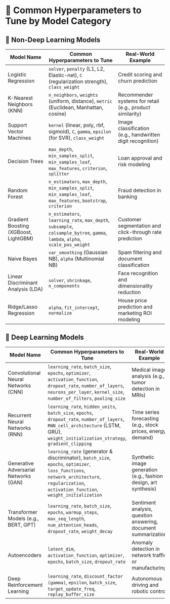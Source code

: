 # 🔧 Common Hyperparameters to Tune by Model Category

## 🧠 Non-Deep Learning Models

| Model Name                | Common Hyperparameters to Tune                                                                 | Real-World Example |
|--------------------------|-----------------------------------------------------------------------------------------------|--------------------|
| Logistic Regression       | `solver`, `penalty` (L1, L2, Elastic-net), `C` (regularization strength), `class_weight`     | Credit scoring and churn prediction |
| K-Nearest Neighbors (KNN) | `n_neighbors`, `weights` (uniform, distance), `metric` (Euclidean, Manhattan, cosine)        | Recommender systems for retail (e.g., product similarity) |
| Support Vector Machines   | `kernel` (linear, poly, rbf, sigmoid), `C`, `gamma`, `epsilon` (for SVR), `class_weight`     | Image classification (e.g., handwritten digit recognition) |
| Decision Trees            | `max_depth`, `min_samples_split`, `min_samples_leaf`, `max_features`, `criterion`, `splitter` | Loan approval and risk modeling |
| Random Forest             | `n_estimators`, `max_depth`, `min_samples_split`, `min_samples_leaf`, `max_features`, `bootstrap`, `criterion` | Fraud detection in banking |
| Gradient Boosting (XGBoost, LightGBM) | `n_estimators`, `learning_rate`, `max_depth`, `subsample`, `colsample_bytree`, `gamma`, `lambda`, `alpha`, `scale_pos_weight` | Customer segmentation and click-through rate prediction |
| Naive Bayes               | `var_smoothing` (Gaussian NB), `alpha` (Multinomial NB)                                      | Spam filtering and document classification |
| Linear Discriminant Analysis (LDA) | `solver`, `shrinkage`, `n_components`                                               | Face recognition and dimensionality reduction |
| Ridge/Lasso Regression    | `alpha`, `fit_intercept`, `normalize`                                                       | House price prediction and marketing ROI modeling |

## 🤖 Deep Learning Models

| Model Name                  | Common Hyperparameters to Tune                                                                 | Real-World Example |
|----------------------------|-----------------------------------------------------------------------------------------------|--------------------|
| Convolutional Neural Networks (CNN) | `learning_rate`, `batch_size`, `epochs`, `optimizer`, `activation_function`, `dropout_rate`, `number_of_layers`, `neurons_per_layer`, `kernel_size`, `number_of_filters`, `pooling_size` | Medical image analysis (e.g., tumor detection in MRIs) |
| Recurrent Neural Networks (RNN)     | `learning_rate`, `hidden_units`, `batch_size`, `epochs`, `dropout_rate`, `number_of_layers`, `RNN_cell_architecture` (LSTM, GRU), `weight_initialization_strategy`, `gradient_clipping` | Time series forecasting (e.g., stock prices, energy demand) |
| Generative Adversarial Networks (GAN) | `learning_rate` (generator & discriminator), `batch_size`, `epochs`, `optimizer`, `loss_functions`, `network_architecture`, `regularization`, `activation_function`, `weight_initialization` | Synthetic image generation (e.g., fashion design, art synthesis) |
| Transformer Models (e.g., BERT, GPT) | `learning_rate`, `batch_size`, `epochs`, `warmup_steps`, `max_seq_length`, `num_attention_heads`, `dropout_rate`, `weight_decay` | Sentiment analysis, question answering, document summarization |
| Autoencoders                | `latent_dim`, `activation_function`, `optimizer`, `epochs`, `batch_size`, `dropout_rate`     | Anomaly detection in network traffic or manufacturing |
| Deep Reinforcement Learning | `learning_rate`, `discount_factor (gamma)`, `epsilon`, `batch_size`, `target_update_freq`, `replay_buffer_size` | Autonomous driving and robotic control |
